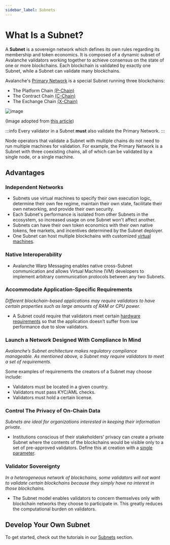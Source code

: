 ```yaml
---
sidebar_label: Subnets
---
```


# What Is a Subnet?

A **Subnet** is a sovereign network which defines its own rules regarding its
membership and token economics. It is composed of a dynamic subset of Avalanche
validators working together to achieve consensus on the state of one or more
blockchains. Each blockchain is validated by exactly one Subnet, while a Subnet
can validate many blockchains.

Avalanche's [Primary Network](avalanche-platform.md) is a special Subnet running three blockchains:

- The Platform Chain [(P-Chain)](/learn/avalanche/avalanche-platform#p-chain)
- The Contract Chain [(C-Chain)](/learn/avalanche/avalanche-platform#c-chain)
- The Exchange Chain [(X-Chain)](/learn/avalanche/avalanche-platform#x-chain)

![image](/img/subnet-validators.png)

(Image adopted from [this article](https://www.coinbase.com/cloud/discover/dev-foundations/intro-to-avalanche-subnets))

:::info
Every validator in a Subnet
**must** also validate the Primary Network.
:::

Node operators that validate a Subnet with multiple chains do not need to run multiple machines for 
validation. For example, the Primary Network is a Subnet with three coexisting chains, all of which 
can be validated by a single node, or a single machine.

## Advantages

### Independent Networks

- Subnets use virtual machines to specify their own execution logic, determine their
own fee regime, maintain their own state, facilitate their own networking, and
provide their own security. 
- Each Subnet's performance is isolated from other Subnets in the ecosystem, so increased usage on
one Subnet won't affect another.
- Subnets can have their own token economics with their own native tokens, fee
markets, and incentives determined by the Subnet deployer. 
- One Subnet can host multiple blockchains with customized [virtual machines](virtual-machines.md).

### Native Interoperability

- Avalanche Warp Messaging enables native cross-Subnet communication and allows Virtual Machine (VM)
developers to implement arbitrary communication protocols between any two Subnets.


### Accommodate Application-Specific Requirements

_Different blockchain-based applications may require validators to have certain
properties such as large amounts of RAM or CPU power._ 

- A Subnet could require that validators
meet certain [hardware requirements](/nodes/build/run-avalanche-node-manually.md#requirements) so
that the application doesn’t suffer from low performance due to slow validators.

### Launch a Network Designed With Compliance In Mind

_Avalanche’s Subnet architecture makes regulatory compliance manageable. As
mentioned above, a Subnet may require validators to meet a set of requirements._

Some examples of requirements the creators of a Subnet may choose include:

- Validators must be located in a given country.
- Validators must pass KYC/AML checks.
- Validators must hold a certain license.

### Control The Privacy of On-Chain Data

_Subnets are ideal for organizations interested in keeping their information private._

- Institutions conscious of their stakeholders' privacy can create a private Subnet where the
contents of the blockchains would be visible only to a set of pre-approved validators. 
Define this at creation with a [single parameter](/nodes/maintain/subnet-configs.md#private-subnet).

### Validator Sovereignty

_In a heterogeneous network of blockchains, some validators will not want to
validate certain blockchains because they simply have no interest in those
blockchains._
 
- The Subnet model enables validators to concern themselves only with
blockchain networks they choose to participate in. This greatly reduces the computational burden on validators.

## Develop Your Own Subnet

To get started, check out the tutorials in our [Subnets](/build/subnet/hello-subnet.md)
section.

